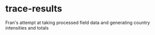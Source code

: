 # trace-results

Fran's attempt at taking processed field data and generating country intensities and totals
